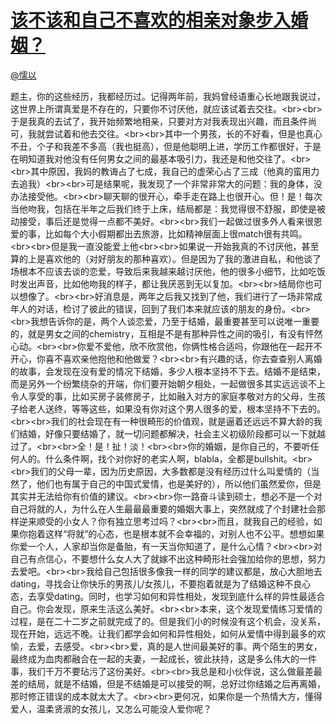 
#  [该不该和自己不喜欢的相亲对象步入婚姻？](https://zhihu.com/questions/23384718)



[@懦以](https://zhihu.com/people/0133cad3dab3063f35ffbfe17d070303)

题主，你的这些经历，我都经历过。记得两年前，我妈曾经语重心长地跟我说过，这世界上所谓真爱是不存在的，只要你不讨厌他，就应该试着去交往。&lt;br&gt;&lt;br&gt;于是我真的去试了，我开始频繁地相亲，只要对方对我表现出兴趣，而且条件尚可，我就尝试着和他去交往。&lt;br&gt;&lt;br&gt;其中一个男孩，长的不好看，但是也真心不丑，个子和我差不多高（我也挺高），但是他聪明上进，学历工作都很好，于是在明知道我对他没有任何男女之间的最基本吸引力，我还是和他交往了。&lt;br&gt;&lt;br&gt;其中原因，我妈的教诲占了七成，我自己的虚荣心占了三成（他真的蛮用力去追我）&lt;br&gt;&lt;br&gt;可是结果呢，我发现了一个非常非常大的问题：我的身体，没办法接受他。&lt;br&gt;&lt;br&gt;聊天聊的很开心，牵手走在路上也很开心。但！是！每次当他吻我，包括在半年之后我们终于上床，结局都是：我觉得很不舒服，即使是被动接受，事后还是觉得一点都不美好。&lt;br&gt;&lt;br&gt;我们一起做过很多外人看来很恩爱的事，比如每个大小假期都出去旅游，比如精神层面上很match很有共鸣。&lt;br&gt;&lt;br&gt;但是我一直没能爱上他&lt;br&gt;&lt;br&gt;如果说一开始我真的不讨厌他，甚至算的上是喜欢他的（对好朋友的那种喜欢）。但是因为了我的激进自私，和他谈了场根本不应该去谈的恋爱，导致后来我越来越讨厌他，他的很多小细节，比如吃饭时发出声音，比如他吻我的样子，都让我厌恶到无以复加。&lt;br&gt;&lt;br&gt;结局你也可以想像了。&lt;br&gt;&lt;br&gt;好消息是，两年之后我又找到了他，我们进行了一场非常成年人的对话，检讨了彼此的错误，回到了我们本来就应该的朋友的身份。&lt;br&gt;&lt;br&gt;我想告诉你的是，两个人谈恋爱，乃至于结婚，最重要甚至可以说唯一重要的，就是男女之间的chemistry，互相是不是有那种异性之间的吸引，有没有怦然心动。&lt;br&gt;&lt;br&gt;你爱不爱他，欣不欣赏他，你俩性格合适吗，你跟他在一起开不开心，你喜不喜欢亲他抱他和他做爱？&lt;br&gt;&lt;br&gt;有兴趣的话，你去查查别人离婚的故事，会发现在没有爱的情况下结婚，多少人根本坚持不下去。结婚不是结束，而是另外一个纷繁绕杂的开端，你们要开始朝夕相处，一起做很多其实远远谈不上令人享受的事，比如买房子装修房子，比如融入对方的家庭孝敬对方的父母，生孩子给老人送终，等等这些，如果没有你对这个男人很多的爱，根本坚持不下去的。&lt;br&gt;&lt;br&gt;我们的社会现在有一种很畸形的价值观，就是逼着还远远不算大龄的我们结婚，好像只要结婚了，就一切问题都解决，社会主义初级阶段都可以一下就越过了。&lt;br&gt;&lt;br&gt;全！是！扯！淡！&lt;br&gt;&lt;br&gt;你的婚姻，是你自己的，不要听任何人的。什么条件啊，找个对你好的老实人啊，blabla，全都是bullshit。&lt;br&gt;&lt;br&gt;我们的父母一辈，因为历史原因，大多数都是没有经历过什么叫爱情的（当然了，他们也有属于自己的中国式爱情，也是美好的），所以他们虽然爱你，但是其实并无法给你有价值的建议。&lt;br&gt;&lt;br&gt;你一路奋斗读到硕士，想必不是一个对自己将就的人，为什么在人生最最最重要的婚姻大事上，突然就成了个封建社会那样逆来顺受的小女人？你有独立思考过吗？&lt;br&gt;&lt;br&gt;而且，就我自己的经验，如果你抱着这样“将就”的心态，也是根本就不会幸福的，对别人也不公平。想想如果你爱一个人，人家却当你是备胎，有一天当你知道了，是什么心情？&lt;br&gt;&lt;br&gt;对自己有点信心，不要想什么女人大了就嫁不出这种畸形社会强加给你的思想，努力去爱吧。&lt;br&gt;&lt;br&gt;我给自己包括很多像我一样的同学的建议都是，放心大胆地去dating，寻找会让你快乐的男孩儿/女孩儿，不要抱着就是为了结婚这种不良心态，去享受dating。同时，也学习如何和异性相处，发现到底什么样的异性最适合自己。你会发现，原来生活这么美好。&lt;br&gt;&lt;br&gt;本来，这个发现爱情练习爱情的过程，是在二十二岁之前就完成了的。但是我们小的时候没有这个机会，没关系，现在开始，远远不晚。让我们都学会如何和异性相处，如何从爱情中得到最多的欢愉，去爱，去感受。&lt;br&gt;&lt;br&gt;爱，真的是人世间最美好的事。两个陌生的男女，最终成为血肉都融合在一起的夫妻，一起成长，彼此扶持，这是多么伟大的一件事，我们千万不要玷污了这份美好。&lt;br&gt;&lt;br&gt;我总是和小伙伴说，这么做最差最差的结局，就是不结婚，但是不结婚是可以接受的啊，总好过你结婚之后再离婚，那时修正错误的成本就太大了。&lt;br&gt;&lt;br&gt;更何况，如果你是一个热情大方，懂得爱人，温柔贤淑的女孩儿，又怎么可能没人爱你呢？